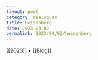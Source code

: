 ```yaml
---
layout: post
category: dialogues
title: Heisenberg
date: 2023-04-02
permalink: 2023/04/02/heisenberg
---
```


[[2023]] • [[Blog]]